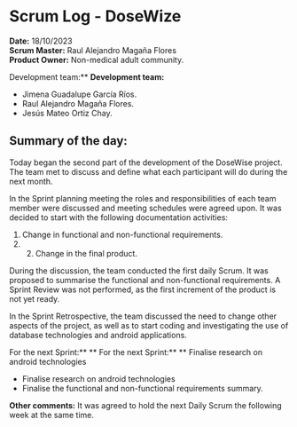 # Scrum Log - DoseWize

**Date:** 18/10/2023  
**Scrum Master:** Raul Alejandro Magaña Flores  
**Product Owner:** Non-medical adult community.  

Development team:** **Development team:**
- Jimena Guadalupe García Ríos.
- Raul Alejandro Magaña Flores.
- Jesús Mateo Ortiz Chay.

## Summary of the day:


Today began the second part of the development of the DoseWise project. The team met to discuss and define what each participant will do during the next month.

In the Sprint planning meeting the roles and responsibilities of each team member were discussed and meeting schedules were agreed upon.
It was decided to start with the following documentation activities:

1. Change in functional and non-functional requirements.
2. 2. Change in the final product.

During the discussion, the team conducted the first daily Scrum. It was proposed to summarise the functional and non-functional requirements. 
A Sprint Review was not performed, as the first increment of the product is not yet ready.

In the Sprint Retrospective, the team discussed the need to change other aspects of the project, as well as to start coding and investigating the use of database technologies and android applications.

For the next Sprint:** ** For the next Sprint:** ** Finalise research on android technologies

- Finalise research on android technologies
- Finalise the functional and non-functional requirements summary.

**Other comments:** It was agreed to hold the next Daily Scrum the following week at the same time.